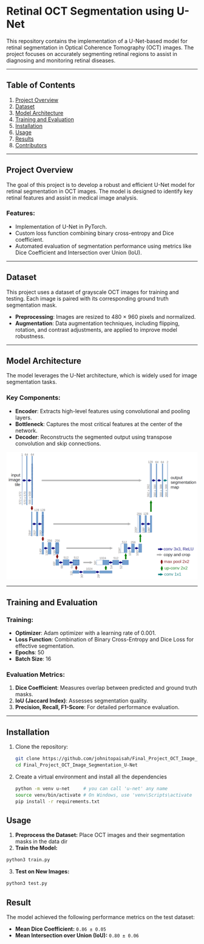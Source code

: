 # **Retinal OCT Segmentation using U-Net**

This repository contains the implementation of a U-Net-based model for retinal segmentation in Optical Coherence Tomography (OCT) images. The project focuses on accurately segmenting retinal regions to assist in diagnosing and monitoring retinal diseases.

---

## **Table of Contents**
1. [Project Overview](#project-overview)  
2. [Dataset](#dataset)  
3. [Model Architecture](#model-architecture)  
4. [Training and Evaluation](#training-and-evaluation)  
5. [Installation](#installation)  
6. [Usage](#usage)  
7. [Results](#results)  
8. [Contributors](#contributors)  

---

## **Project Overview**
The goal of this project is to develop a robust and efficient U-Net model for retinal segmentation in OCT images. The model is designed to identify key retinal features and assist in medical image analysis.  

### **Features:**
- Implementation of U-Net in PyTorch.  
- Custom loss function combining binary cross-entropy and Dice coefficient.  
- Automated evaluation of segmentation performance using metrics like Dice Coefficient and Intersection over Union (IoU).  

---

## **Dataset**
This project uses a dataset of grayscale OCT images for training and testing. Each image is paired with its corresponding ground truth segmentation mask.  
- **Preprocessing**: Images are resized to 480 × 960 pixels and normalized.  
- **Augmentation**: Data augmentation techniques, including flipping, rotation, and contrast adjustments, are applied to improve model robustness.  

---

## **Model Architecture**
The model leverages the U-Net architecture, which is widely used for image segmentation tasks.  
### **Key Components**:
- **Encoder**: Extracts high-level features using convolutional and pooling layers.  
- **Bottleneck**: Captures the most critical features at the center of the network.  
- **Decoder**: Reconstructs the segmented output using transpose convolution and skip connections.  

![U-Net Architecture](./images/u-net-architecture.png) <!-- Add your own diagram if needed -->

---

## **Training and Evaluation**
### **Training**:
- **Optimizer**: Adam optimizer with a learning rate of 0.001.  
- **Loss Function**: Combination of Binary Cross-Entropy and Dice Loss for effective segmentation.  
- **Epochs**: 50  
- **Batch Size**: 16  

### **Evaluation Metrics**:
1. **Dice Coefficient**: Measures overlap between predicted and ground truth masks.  
2. **IoU (Jaccard Index)**: Assesses segmentation quality.  
3. **Precision, Recall, F1-Score**: For detailed performance evaluation.  

---

## **Installation**
1. Clone the repository:  
   ```bash
   git clone https://github.com/johnitopaisah/Final_Project_OCT_Image_Segmentation_U-Net.git
   cd Final_Project_OCT_Image_Segmentation_U-Net

2. Create a virtual environment and install all the dependencies
   ```bash
   python -m venv u-net     # you can call 'u-net' any name
   source venv/bin/activate # On Windows, use 'venv\Scripts\activate
   pip install -r requirements.txt

## **Usage**
1. **Preprocess the Dataset:**
Place OCT images and their segmentation masks in the data dir
2. **Train the Model:**
 ```bash
 python3 train.py
 ```

3. **Test on New Images:**
 ```bash
 python3 test.py
 ```

## **Result**
The model achieved the following performance metrics on the test dataset:

- **Mean Dice Coefficient:** `0.86 ± 0.05`
- **Mean Intersection over Union (IoU):** `0.80 ± 0.06`
